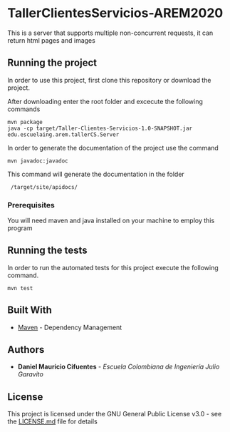 # TallerClientesServicios-AREM2020

This is a server that supports multiple non-concurrent requests, it can return html pages and images

## Running the project

 In order to use this project, first clone this repository or download the project.

After downloading enter the root folder and excecute the following commands

```
mvn package
java -cp target/Taller-Clientes-Servicios-1.0-SNAPSHOT.jar edu.escuelaing.arem.tallerCS.Server
```
In order to generate the documentation of the project use the command 

```
mvn javadoc:javadoc
```
This command will generate the documentation in the folder 
```
 /target/site/apidocs/
 ```
### Prerequisites

You will need maven and java installed on your machine to employ this program

## Running the tests

In order to run the automated tests for this project execute the following command.

```
mvn test
```

## Built With

* [Maven](https://maven.apache.org/) - Dependency Management

## Authors

* **Daniel Mauricio Cifuentes** - *Escuela Colombiana de Ingeniería Julio Garavito* 

## License

This project is licensed under the GNU General Public License v3.0 - see the [LICENSE.md](LICENSE.md) file for details


